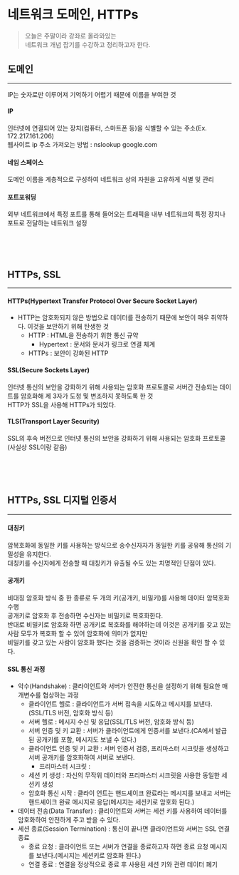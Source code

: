 # 네트워크 도메인, HTTPs

> 오늘은 주말이라 강좌로 올라와있는  
> 네트워크 개념 잡기를 수강하고 정리하고자 한다.

## 도메인
***
IP는 숫자로만 이루어져 기억하기 어렵기 때문에 이름을 부여한 것

#### IP
인터넷에 연결되어 있는 장치(컴퓨터, 스마트폰 등)을 식별할 수 있는 주소(Ex. 172.217.161.206)  
웹사이트 ip 주소 가져오는 방법 : nslookup google.com

#### 네임 스페이스
도메인 이름을 계층적으로 구성하여 네트워크 상의 자원을 고유하게 식별 및 관리

#### 포트포워딩
외부 네트워크에서 특정 포트를 통해 들어오는 트래픽을 내부 네트워크의 특정 장치나 포트로 전달하는 네트워크 설정

<div style="height: 50px;"></div>

## HTTPs, SSL
***
#### HTTPs(Hypertext Transfer Protocol Over Secure Socket Layer)
- HTTP는 암호화되지 않은 방법으로 데이터를 전송하기 때문에 보안이 매우 취약하다. 이것을 보안하기 위해 탄생한 것
  - HTTP : HTML을 전송하기 위한 통신 규약
    - Hypertext : 문서와 문서가 링크로 연결 체계
  - HTTPs : 보안이 강화된 HTTP

#### SSL(Secure Sockets Layer)
인터넷 통신의 보안을 강화하기 위해 사용되는 암호화 프로토콜로 서버간 전송되는 데이트를 암호화해 제 3자가 도청 및 변조하지 못하도록 한 것  
HTTP가 SSL을 사용해 HTTPs가 되었다.

#### TLS(Transport Layer Security)
SSL의 후속 버전으로 인터넷 통신의 보안을 강화하기 위해 사용되는 암호화 프로토콜(사실상 SSL이랑 같음)

<div style="height: 50px;"></div>

## HTTPs, SSL 디지털 인증서
***
#### 대칭키
암복호화에 동일한 키를 사용하는 방식으로 송수신자자가 동일한 키를 공유해 통신의 기밀성을 유지한다.  
대칭키를 수신자에게 전송할 때 대칭키가 유출될 수도 있는 치명적인 단점이 있다.

#### 공개키
비대칭 암호화 방식 중 한 종류로 두 개의 키(공개키, 비밀키)를 사용해 데이터 암복호화 수행  
공개키로 암호화 후 전송하면 수신자는 비밀키로 복호화한다.  
반대로 비밀키로 암호화 하면 공개키로 복호화를 해야하는데 이것은 공개키를 갖고 있는 사람 모두가 복호화 할 수 있어 암호화에 의미가 없지만  
비밀키를 갖고 있는 사람이 암호화 했다는 것을 검증하는 것이라 신원을 확인 할 수 있다.

#### SSL 통신 과정
- 악수(Handshake) : 클라이언트와 서버가 안전한 통신을 설정하기 위해 필요한 매개변수를 협상하는 과정
  - 클라이언트 헬로 : 클라이언트가 서버 접속을 시도하고 메시지를 보낸다.(SSL/TLS 버전, 암호화 방식 등)
  - 서버 헬로 : 메시지 수신 및 응답(SSL/TLS 버전, 암호화 방식 등)
  - 서버 인증 및 키 교환 : 서버가 클라이언트에게 인증서를 보낸다.(CA에서 발급된 공개키를 포함, 메시지도 보낼 수 있다.)
  - 클라이언트 인증 및 키 교환 : 서버 인증서 검증, 프리마스터 시크릿을 생성하고 서버 공개키를 암호화하여 서버로 보낸다.
    - 프리마스터 시크릿 : 
  - 세션 키 생성 : 자신의 무작위 데이터와 프리마스터 시크릿을 사용한 동일한 세션키 생성
  - 암호화 통신 시작 : 클라이 언트는 핸드셰이크 완료라는 메시지를 보내고 서버는 핸드셰이크 완료 메시지로 응답(메시지는 세션키로 암호화 된다.)
- 데이터 전송(Data Transfer) : 클리이언트와 서버는 세션 키를 사용하여 데이터를 암호화하여 안전하게 주고 받을 수 있다.
- 세션 종료(Session Termination) : 통신이 끝나면 클라이언트와 서버는 SSL 연결 종료
  - 종료 요청 : 클라이언트 또는 서버가 연결을 종료하고자 하면 종료 요청 메시지를 보낸다.(메시지는 세션키로 암호화 된다.)
  - 연결 종료 : 연결을 정상적으로 종료 후 사용된 세션 키와 관련 데이터 폐기



